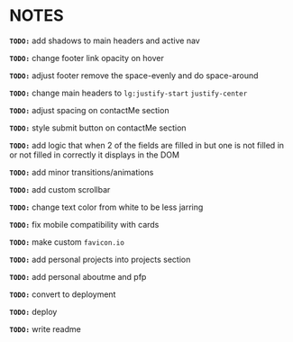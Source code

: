 # NOTES

**`TODO:`** add shadows to main headers and active nav

**`TODO:`** change footer link opacity on hover

**`TODO:`** adjust footer remove the space-evenly and do space-around

**`TODO:`** change main headers to `lg:justify-start` `justify-center`

**`TODO:`** adjust spacing on contactMe section

**`TODO:`** style submit button on contactMe section

**`TODO:`** add logic that when 2 of the fields are filled in but one is not filled in or not filled in correctly it displays in the DOM

**`TODO:`** add minor transitions/animations

**`TODO:`** add custom scrollbar

**`TODO:`** change text color from white to be less jarring

**`TODO:`** fix mobile compatibility with cards

**`TODO:`** make custom `favicon.io`

**`TODO:`** add personal projects into projects section

**`TODO:`** add personal aboutme and pfp

**`TODO:`** convert to deployment

**`TODO:`** deploy

**`TODO:`** write readme